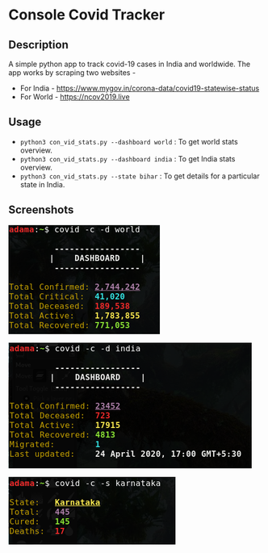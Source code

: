 # Console Covid Tracker

## Description

A simple python app to track covid-19 cases in India and worldwide. The app works by scraping two websites -

* For India - https://www.mygov.in/corona-data/covid19-statewise-status
* For World - https://ncov2019.live

## Usage

* `python3 con_vid_stats.py --dashboard world` : To get world stats overview.
* `python3 con_vid_stats.py --dashboard india` : To get India stats overview.
* `python3 con_vid_stats.py --state bihar` : To get details for a particular state in India.

## Screenshots

![Alt](./screenshots/world_dash.png "World Dashboard")

![Alt](./screenshots/india_dash.png "India Dashboard")

![Alt](./screenshots/state.png "State Dashboard")
